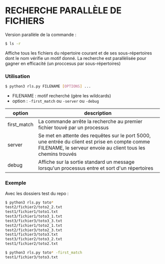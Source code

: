 # RECHERCHE PARALLÈLE DE FICHIERS

Version parallèle de la commande : 
```sh
$ ls -r
```
Affiche tous les fichiers du répertoire courant et de ses sous-répertoires dont le nom vérifie
un motif donné.
La recherche est parallèlisée pour gagner en efficacité (un proccesus par sous-répertoires)

### Utilisation

```sh
$ python3 rls.py FILENAME [OPTIONS] ...
```
- FILENAME : motif recherché (gère les wildcards)
- option : `-first_match` ou `-server` ou `-debug`

| option | description |
| ------ | ------ |
| first_match | La commande arrête la recherche au premier fichier touvé par un processus |
| server | Se met en attente des requêtes sur le port 5000, une entrée du client est prise en compte comme FILENAME, le serveur envoie au client tous les chemins trouvés |
| debug | Affiche sur la sortie standard un message lorsqu'un processus entre et sort d'un répertoires |

### Exemple

Avec les dossiers test du repo :

```sh
$ python3 rls.py toto*
test2/fichier2/toto2_2.txt
test1/fichier1/toto1.txt
test3/fichier1/toto3_1.txt
test3/fichier3/toto3_3.txt
test2/fichier1/toto2_1.txt
test2/fichier3/toto2_3.txt
test1/fichier3/toto3.txt
test3/fichier2/toto3_2.txt
test1/fichier2/toto2.txt
```
```sh
$ python3 rls.py toto* -first_match
test1/fichier3/toto3.txt
```
